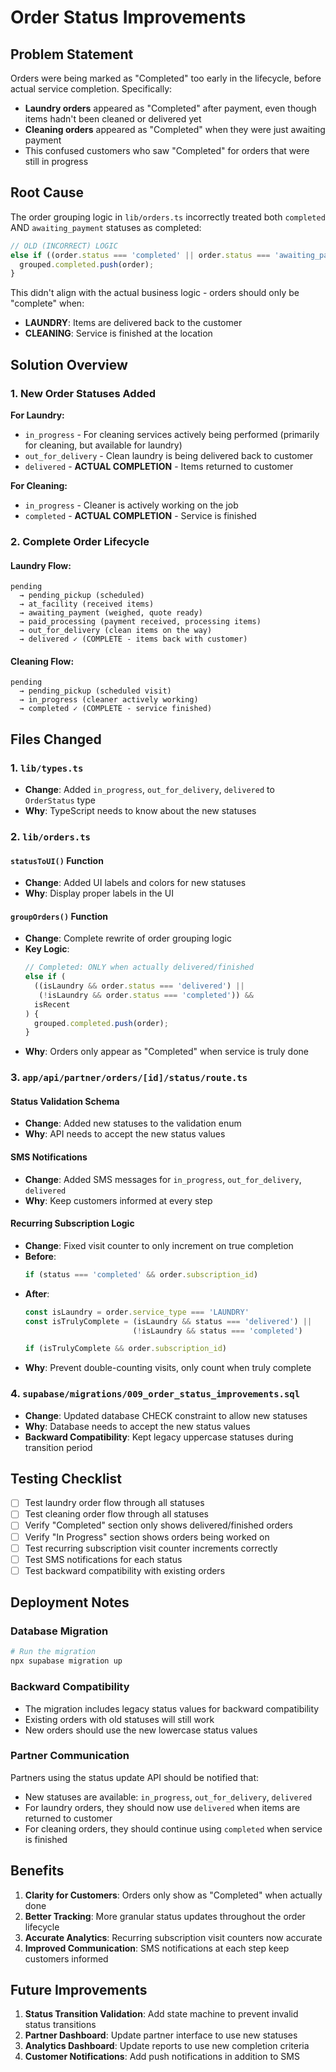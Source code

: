 # Order Status Improvements

## Problem Statement

Orders were being marked as "Completed" too early in the lifecycle, before actual service completion. Specifically:

- **Laundry orders** appeared as "Completed" after payment, even though items hadn't been cleaned or delivered yet
- **Cleaning orders** appeared as "Completed" when they were just awaiting payment
- This confused customers who saw "Completed" for orders that were still in progress

## Root Cause

The order grouping logic in `lib/orders.ts` incorrectly treated both `completed` AND `awaiting_payment` statuses as completed:

```typescript
// OLD (INCORRECT) LOGIC
else if ((order.status === 'completed' || order.status === 'awaiting_payment') && isRecent) {
  grouped.completed.push(order);
}
```

This didn't align with the actual business logic - orders should only be "complete" when:
- **LAUNDRY**: Items are delivered back to the customer
- **CLEANING**: Service is finished at the location

## Solution Overview

### 1. New Order Statuses Added

**For Laundry:**
- `in_progress` - For cleaning services actively being performed (primarily for cleaning, but available for laundry)
- `out_for_delivery` - Clean laundry is being delivered back to customer
- `delivered` - **ACTUAL COMPLETION** - Items returned to customer

**For Cleaning:**
- `in_progress` - Cleaner is actively working on the job
- `completed` - **ACTUAL COMPLETION** - Service is finished

### 2. Complete Order Lifecycle

#### Laundry Flow:
```
pending 
  → pending_pickup (scheduled)
  → at_facility (received items)
  → awaiting_payment (weighed, quote ready)
  → paid_processing (payment received, processing items)
  → out_for_delivery (clean items on the way)
  → delivered ✓ (COMPLETE - items back with customer)
```

#### Cleaning Flow:
```
pending
  → pending_pickup (scheduled visit)
  → in_progress (cleaner actively working)
  → completed ✓ (COMPLETE - service finished)
```

## Files Changed

### 1. `lib/types.ts`
- **Change**: Added `in_progress`, `out_for_delivery`, `delivered` to `OrderStatus` type
- **Why**: TypeScript needs to know about the new statuses

### 2. `lib/orders.ts`

#### `statusToUI()` Function
- **Change**: Added UI labels and colors for new statuses
- **Why**: Display proper labels in the UI

#### `groupOrders()` Function
- **Change**: Complete rewrite of order grouping logic
- **Key Logic**:
  ```typescript
  // Completed: ONLY when actually delivered/finished
  else if (
    ((isLaundry && order.status === 'delivered') || 
     (!isLaundry && order.status === 'completed')) &&
    isRecent
  ) {
    grouped.completed.push(order);
  }
  ```
- **Why**: Orders only appear as "Completed" when service is truly done

### 3. `app/api/partner/orders/[id]/status/route.ts`

#### Status Validation Schema
- **Change**: Added new statuses to the validation enum
- **Why**: API needs to accept the new status values

#### SMS Notifications
- **Change**: Added SMS messages for `in_progress`, `out_for_delivery`, `delivered`
- **Why**: Keep customers informed at every step

#### Recurring Subscription Logic
- **Change**: Fixed visit counter to only increment on true completion
- **Before**:
  ```typescript
  if (status === 'completed' && order.subscription_id)
  ```
- **After**:
  ```typescript
  const isLaundry = order.service_type === 'LAUNDRY'
  const isTrulyComplete = (isLaundry && status === 'delivered') || 
                          (!isLaundry && status === 'completed')
  
  if (isTrulyComplete && order.subscription_id)
  ```
- **Why**: Prevent double-counting visits, only count when truly complete

### 4. `supabase/migrations/009_order_status_improvements.sql`
- **Change**: Updated database CHECK constraint to allow new statuses
- **Why**: Database needs to accept the new status values
- **Backward Compatibility**: Kept legacy uppercase statuses during transition period

## Testing Checklist

- [ ] Test laundry order flow through all statuses
- [ ] Test cleaning order flow through all statuses
- [ ] Verify "Completed" section only shows delivered/finished orders
- [ ] Verify "In Progress" section shows orders being worked on
- [ ] Test recurring subscription visit counter increments correctly
- [ ] Test SMS notifications for each status
- [ ] Test backward compatibility with existing orders

## Deployment Notes

### Database Migration
```bash
# Run the migration
npx supabase migration up
```

### Backward Compatibility
- The migration includes legacy status values for backward compatibility
- Existing orders with old statuses will still work
- New orders should use the new lowercase status values

### Partner Communication
Partners using the status update API should be notified that:
- New statuses are available: `in_progress`, `out_for_delivery`, `delivered`
- For laundry orders, they should now use `delivered` when items are returned to customer
- For cleaning orders, they should continue using `completed` when service is finished

## Benefits

1. **Clarity for Customers**: Orders only show as "Completed" when actually done
2. **Better Tracking**: More granular status updates throughout the order lifecycle
3. **Accurate Analytics**: Recurring subscription visit counters now accurate
4. **Improved Communication**: SMS notifications at each step keep customers informed

## Future Improvements

1. **Status Transition Validation**: Add state machine to prevent invalid status transitions
2. **Partner Dashboard**: Update partner interface to use new statuses
3. **Analytics Dashboard**: Update reports to use new completion criteria
4. **Customer Notifications**: Add push notifications in addition to SMS
